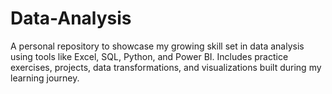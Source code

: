 # Data-Analysis
A personal repository to showcase my growing skill set in data analysis using tools like Excel, SQL, Python, and Power BI. Includes practice exercises, projects, data transformations, and visualizations built during my learning journey.

